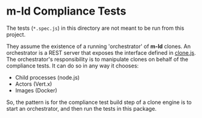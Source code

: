 # **m-ld** Compliance Tests
The tests (`*.spec.js`) in this directory are not meant to be run from this
project.

They assume the existence of a running 'orchestrator' of **m-ld** clones. An
orchestrator is a REST server that exposes the interface defined in
[clone.js](../lib/clone.js). The orchestrator's responsibility is to manipulate
clones on behalf of the compliance tests. It can do so in any way it chooses:
* Child processes (node.js)
* Actors (Vert.x)
* Images (Docker)

So, the pattern is for the compliance test build step of a clone engine is to
start an orchestrator, and then run the tests in this package.
